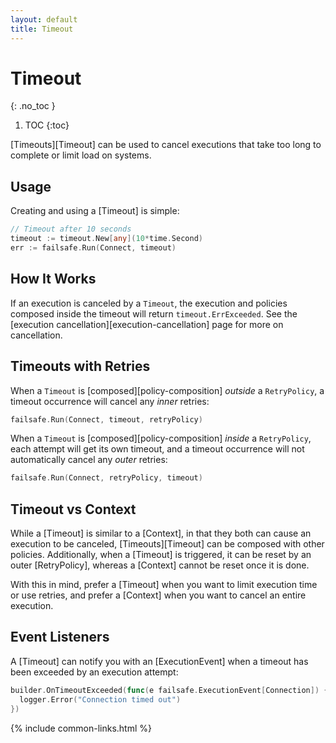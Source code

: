 ```yaml
---
layout: default
title: Timeout
---
```


# Timeout
{: .no_toc }

1. TOC
{:toc}

[Timeouts][Timeout] can be used to cancel executions that take too long to complete or limit load on systems.

## Usage

Creating and using a [Timeout] is simple:

```go
// Timeout after 10 seconds
timeout := timeout.New[any](10*time.Second)
err := failsafe.Run(Connect, timeout)
```

## How It Works

If an execution is canceled by a `Timeout`, the execution and policies composed inside the timeout will return `timeout.ErrExceeded`. See the [execution cancellation][execution-cancellation] page for more on cancellation.

## Timeouts with Retries

When a `Timeout` is [composed][policy-composition] _outside_ a `RetryPolicy`, a timeout occurrence will cancel any _inner_ retries:

```go
failsafe.Run(Connect, timeout, retryPolicy)
```

When a `Timeout` is [composed][policy-composition] _inside_ a `RetryPolicy`, each attempt will get its own timeout, and a timeout occurrence will not automatically cancel any _outer_ retries:

```go
failsafe.Run(Connect, retryPolicy, timeout)
```

## Timeout vs Context

While a [Timeout] is similar to a [Context], in that they both can cause an execution to be canceled, [Timeouts][Timeout] can be composed with other policies. Additionally, when a [Timeout] is triggered, it can be reset by an outer [RetryPolicy], whereas a [Context] cannot be reset once it is done. 

With this in mind, prefer a [Timeout] when you want to limit execution time or use retries, and prefer a [Context] when you want to cancel an entire execution.

## Event Listeners

A [Timeout] can notify you with an [ExecutionEvent] when a timeout has been exceeded by an execution attempt:

```go
builder.OnTimeoutExceeded(func(e failsafe.ExecutionEvent[Connection]) {
  logger.Error("Connection timed out")
})
```

{% include common-links.html %}